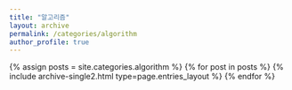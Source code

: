 ```yaml
---
title: "알고리즘"
layout: archive
permalink: /categories/algorithm
author_profile: true
---
```


{% assign posts = site.categories.algorithm %}
{% for post in posts %} {% include archive-single2.html type=page.entries_layout %} {% endfor %}